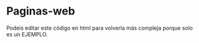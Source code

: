 # Paginas-web

Podeis editar este código en html para volverla más compleja porque solo es un EJEMPLO.
